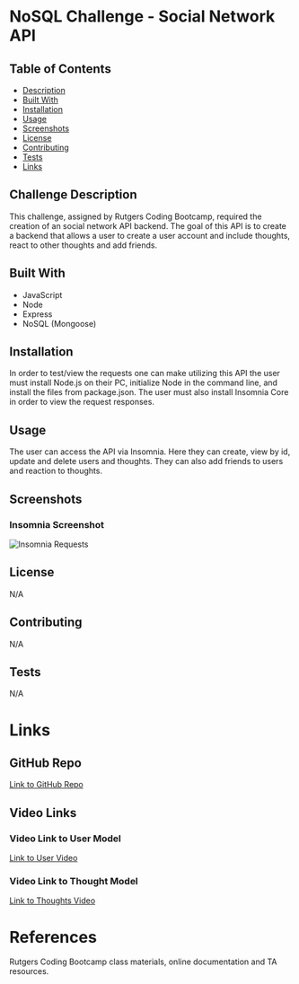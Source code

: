 # NoSQL Challenge - Social Network API 

  ## Table of Contents
  * [Description](#challenge-description)
  * [Built With](#built-with)
  * [Installation](#installation)
  * [Usage](#usage)
  * [Screenshots](#screenshots)
  * [License](#license)
  * [Contributing](#contributing)
  * [Tests](#tests)
  * [Links](#links)

  ## Challenge Description
  This challenge, assigned by Rutgers Coding Bootcamp, required the creation of an social network API backend. The goal of this API is to create a backend that allows a user to create a user account and include thoughts, react to other thoughts and add friends.

  ## Built With
  * JavaScript
  * Node
  * Express
  * NoSQL (Mongoose)

  ## Installation
  In order to test/view the requests one can make utilizing this API the user must install Node.js on their PC, initialize Node in the command line, and install the files from package.json. The user must also install Insomnia Core in order to view the request responses.

  ## Usage
  The user can access the API via Insomnia. Here they can create, view by id, update and delete users and thoughts. They can also add friends to users and reaction to thoughts.

  ## Screenshots
  ### Insomnia Screenshot
  ![Insomnia Requests](https://user-images.githubusercontent.com/81491306/132104076-8e712504-9c69-406f-9222-c67d1106070d.JPG)

  ## License
  N/A
    
  ## Contributing
  N/A

  ## Tests
  N/A

  # Links
  ## GitHub Repo
  [Link to GitHub Repo](https://github.com/lchinquee/vimfilter)

  ## Video Links

  ### Video Link to User Model
  [Link to User Video](https://drive.google.com/file/d/1BnaA3fMeJpGe03XMLR3n4FZ_w-4c8cnH/view)

  ### Video Link to Thought Model
  [Link to Thoughts Video](https://drive.google.com/file/d/1yWzfODfj6119OFfhRvitjTBHsiW363pW/view)
  
  # References
  Rutgers Coding Bootcamp class materials, online documentation and TA resources.